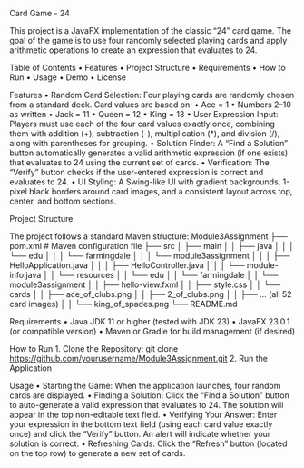 Card Game - 24

This project is a JavaFX implementation of the classic “24” card game. The goal of the game is to use four randomly selected playing cards and apply arithmetic operations to create an expression that evaluates to 24.

Table of Contents
	•	Features
	•	Project Structure
	•	Requirements
	•	How to Run
	•	Usage
	•	Demo
	•	License

Features
	•	Random Card Selection:
Four playing cards are randomly chosen from a standard deck. Card values are based on:
	•	Ace = 1
	•	Numbers 2–10 as written
	•	Jack = 11
	•	Queen = 12
	•	King = 13
	•	User Expression Input:
Players must use each of the four card values exactly once, combining them with addition (+), subtraction (-), multiplication (*), and division (/), along with parentheses for grouping.
	•	Solution Finder:
A “Find a Solution” button automatically generates a valid arithmetic expression (if one exists) that evaluates to 24 using the current set of cards.
	•	Verification:
The “Verify” button checks if the user-entered expression is correct and evaluates to 24.
	•	UI Styling:
A Swing-like UI with gradient backgrounds, 1-pixel black borders around card images, and a consistent layout across top, center, and bottom sections.

Project Structure

The project follows a standard Maven structure:
Module3Assignment
├── pom.xml                     # Maven configuration file 
├── src
│   ├── main
│   │   ├── java
│   │   │   └── edu
│   │   │       └── farmingdale
│   │   │           └── module3assignment
│   │   │               ├── HelloApplication.java
│   │   │               ├── HelloController.java
│   │   │               └── module-info.java
│   │   └── resources
│   │       └── edu
│   │           └── farmingdale
│   │               └── module3assignment
│   │                   ├── hello-view.fxml
│   │                   ├── style.css
│   │                   └── cards
│   │                       ├── ace_of_clubs.png
│   │                       ├── 2_of_clubs.png
│   │                       ├── ... (all 52 card images)
│   │                       └── king_of_spades.png
└── README.md

Requirements
	•	Java JDK 11 or higher (tested with JDK 23)
	•	JavaFX 23.0.1 (or compatible version)
	•	Maven or Gradle for build management (if desired)

How to Run
	1.	Clone the Repository:
 git clone https://github.com/yourusername/Module3Assignment.git
	2.	Run the Application

 Usage
	•	Starting the Game:
When the application launches, four random cards are displayed.
	•	Finding a Solution:
Click the “Find a Solution” button to auto-generate a valid expression that evaluates to 24. The solution will appear in the top non-editable text field.
	•	Verifying Your Answer:
Enter your expression in the bottom text field (using each card value exactly once) and click the “Verify” button. An alert will indicate whether your solution is correct.
	•	Refreshing Cards:
Click the “Refresh” button (located on the top row) to generate a new set of cards.
  
